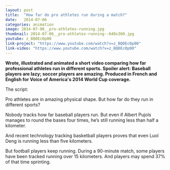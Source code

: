 ```yaml
---
layout: post
title:  "How far do pro athletes run during a match?"
date:   2014-07-06
categories: animation
image: 2014-07-06__pro-athletes-running.jpg
thumbnail: 2014-07-06__pro-athletes-running--640x360.jpg
youtube: z_BQ0Ec0p00
link-project: "https://www.youtube.com/watch?v=z_BQ0Ec0p00"
link-video: "https://www.youtube.com/watch?v=z_BQ0Ec0p00"
---
```


**Wrote, illustrated and animated a short video comparing how far professional athletes run in different sports. Spoiler alert: Baseball players are lazy; soccer players are amazing. Produced in French and English for Voice of America's 2014 World Cup coverage.**

The script:

Pro athletes are in amazing physical shape. But how far do they run in different sports?

Nobody tracks how far baseball players run. But even if Albert Pujols manages to round the bases four times, he’s still running less than half a kilometer.

And recent technology tracking basketball players proves that even Luol Deng is running less than five kilometers.

But football players keep running. During a 90-minute match, some players have been tracked running over 15 kilometers. And players may spend 37% of that time sprinting.
